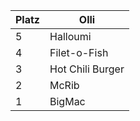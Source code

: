 Platz | Olli | 
------ | ------|
5      |Halloumi|
4      |Filet-o-Fish| 
3      |Hot Chili Burger| 
2      |McRib| 
1      |BigMac| 

